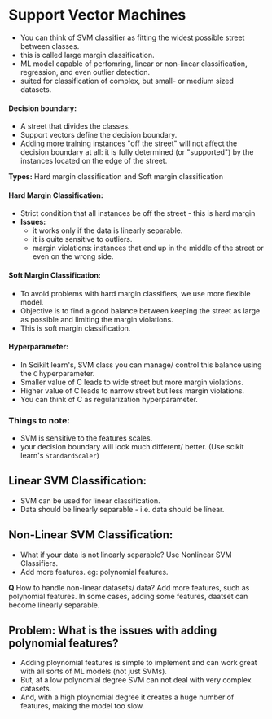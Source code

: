 # Support Vector Machines
- You can think of SVM classifier as fitting the widest possible street between classes. 
- this is called large margin classification.
- ML model capable of perfomring, linear or non-linear classification, regression, and even outlier detection.
- suited for classification of complex, but small- or medium sized datasets.

#### Decision boundary:
- A street that divides the classes.
- Support vectors define the decision boundary.
- Adding more training instances "off the street" will not affect the decision boundary at all: it is fully determined (or "supported") by the instances located on the edge of the street.

**Types:** Hard margin classification and Soft margin classification

#### Hard Margin Classification:
- Strict condition that all instances be off the street - this is hard margin
- **Issues:**
  - it works only if the data is linearly separable.
  - it is quite sensitive to outliers.
  - margin violations: instances that end up in the middle of the street or even on the wrong side.

#### Soft Margin Classification:
- To avoid problems with hard margin classifiers, we use more flexible model.
- Objective is to find a good balance between keeping the street as large as possible and limiting the margin violations.
- This is soft margin classification.

#### Hyperparameter:
- In Scikilt learn's, SVM class you can manage/ control this balance using the `C` hyperparameter.
- Smaller value of C leads to wide street but more margin violations.
- Higher value of C leads to narrow street but less margin violations.
- You can think of C as regularization hyperparameter.

### Things to note:
- SVM is sensitive to the features scales.
- your decision boundary will look much different/ better. (Use scikit learn's `StandardScaler`)

## Linear SVM Classification:
- SVM can be used for linear classification.
- Data should be linearly separable - i.e. data should be linear.

## Non-Linear SVM Classification:
- What if your data is not linearly separable? Use Nonlinear SVM Classifiers.
- Add more features. eg: polynomial features.

**Q** How to handle non-linear datasets/ data? Add more features, such as polynomial features. In some cases, adding some features, daatset can become linearly separable.

## Problem: What is the issues with adding polynomial features?
- Adding ploynomial features is simple to implement and can work great with all sorts of ML models (not just SVMs).
- But, at a low polynomial degree SVM can not deal with very complex datasets.
- And, with a high ploynomial degree it creates a huge number of features, making the model too slow.



